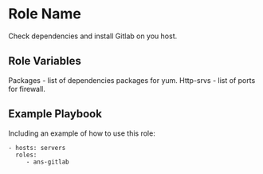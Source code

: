 Role Name
=========

Check dependencies and install Gitlab on you host.

Role Variables
--------------

Packages - list of dependencies packages for yum.
Http-srvs - list of  ports for firewall.

Example Playbook
----------------

Including an example of how to use this role:

    - hosts: servers
      roles:
         - ans-gitlab
